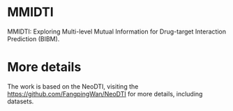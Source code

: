# MMIDTI
MMIDTI: Exploring Multi-level Mutual Information for Drug-target Interaction Prediction (BIBM).

# More details
The work is based on the NeoDTI, visiting the https://github.com/FangpingWan/NeoDTI for more details, including datasets.

